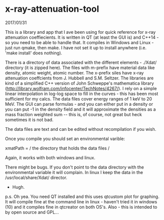 # x-ray-attenuation-tool

2017/01/31

This is a library and app that I ave been using for quick reference for x-ray attenuation coeffiecients.
It is written in QT (at least the GUI is) and C++14 - so you need to be able to handle that.  It compiles in Windows and Linux - just run qmake, then make.  I have not set it up to install anywhere (i.e. 'make install' does nothing).

There is a directory of data associated with the different elements - ./Xdat/ directory (it is zipped here).  The files with m-prefix have material data like density, atomic weight, atomic number.  The x-prefix siles have x-ray attenuation coeffcients from J. Hubbell and S.M. Seltzer.  The libraries are kind of a simplified C++ version of John Schweppe's mathematica library (http://library.wolfram.com/infocenter/TechNotes/4267/).  I rely on a simple linear interpolation in log-log space to fill in the curves - this has been most sufficient for my calcs.  The data files cover energy ranges of 1 keV to 20 MeV.  The GUI can parse formulas - and you can either put in a density or you can put -1 in the density field and it will approximate the densities as a mass fraction weighted sum -- this is, of course, not great but heck sometimes it is not bad.

The data files are text and can be edited without recompilation if you wish.

Once you compile you should set an environmental varible:

xmatPath = / the directory that holds the data files /

Again, it works with both windows and linux.

There might be bugs.  If you don't point to the data directory with the environmental variable it will complain.  In linux I keep the data in the /usr/local/share/Xdat/ director.

- Hugh.

p.s.  Oh yea.  You need QT installed and this uses qtcustom plot for graphing.  It will compile fine at the command line in linux - haven't tried it in windows (10) and it compiles fine in qtcreator on both OS's.  Also - this is intended to by open source and GPL... 
